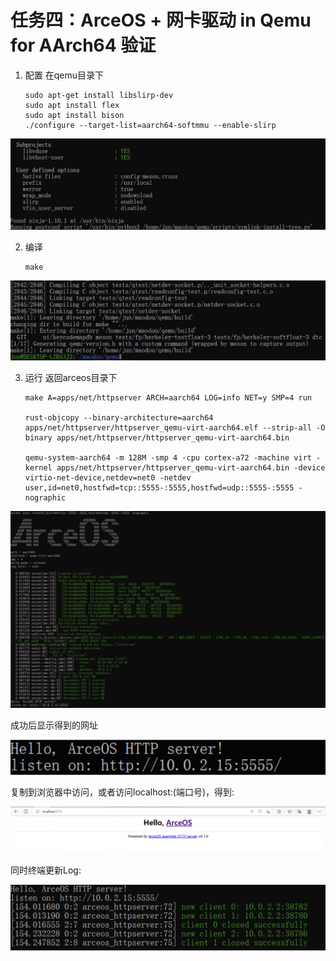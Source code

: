 # 任务四：ArceOS + 网卡驱动 in Qemu for AArch64 验证

1.  配置
    在qemu目录下

      ```shell
      sudo apt-get install libslirp-dev
      sudo apt install flex
      sudo apt install bison
      ./configure --target-list=aarch64-softmmu --enable-slirp
      ```

 ![picture](assert/task1.4.1.png)

2.  编译
      
      ```shell
      make
      ```

![picture](assert/task1.4.2.png)

3.  运行
    返回arceos目录下

      ```shell
      make A=apps/net/httpserver ARCH=aarch64 LOG=info NET=y SMP=4 run
      
      rust-objcopy --binary-architecture=aarch64 apps/net/httpserver/httpserver_qemu-virt-aarch64.elf --strip-all -O binary apps/net/httpserver/httpserver_qemu-virt-aarch64.bin

      qemu-system-aarch64 -m 128M -smp 4 -cpu cortex-a72 -machine virt -kernel apps/net/httpserver/httpserver_qemu-virt-aarch64.bin -device virtio-net-device,netdev=net0 -netdev user,id=net0,hostfwd=tcp::5555-:5555,hostfwd=udp::5555-:5555 -nographic
      ```
    
![picture](assert/task1.4.3.png)

成功后显示得到的网址

![picture](assert/task1.4.4.png)

复制到浏览器中访问，或者访问localhost:(端口号)，得到:

![picture](assert/task1.4.5.png)

同时终端更新Log:

![picture](assert/task1.4.6.png)